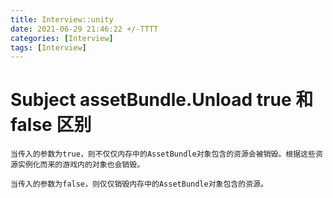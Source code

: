 ```yaml
---
title: Interview::unity
date: 2021-06-29 21:46:22 +/-TTTT
categories: [Interview]
tags: [Interview]
---
```


# Subject  assetBundle.Unload true 和false 区别

	当传入的参数为true，则不仅仅内存中的AssetBundle对象包含的资源会被销毁。根据这些资源实例化而来的游戏内的对象也会销毁。

	当传入的参数为false，则仅仅销毁内存中的AssetBundle对象包含的资源。
